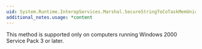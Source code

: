 ```yaml
---
uid: System.Runtime.InteropServices.Marshal.SecureStringToCoTaskMemUnicode(System.Security.SecureString)
additional_notes.usage: *content
---
```


<p>This method is supported only on computers running Windows 2000 Service Pack 3 or later.</p>



